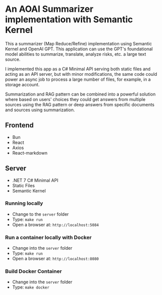 # An AOAI Summarizer implementation with Semantic Kernel

This a summarizer (Map Reduce/Refine) implementation using Semantic Kernel and OpenAI GPT. This application can use the GPT's foundational model abilities to summarize, translate, analyze risks, etc. a large text source.

I implemented this app as a C# Minimal API serving both static files and acting as an API server, but with minor modifications, the same code could power an async job to process a large number of files, for example, in a storage account.

Summarization and RAG pattern can be combined into a powerful solution where based on users' choices they could get answers from multiple sources using the RAG pattern or deep answers from specific documents and sources using summarization.

## Frontend

- Bun
- React
- Axios
- React-markdown

## Server

- .NET 7 C# Minimal API
- Static Files
- Semantic Kernel

### Running locally

- Change to the `server` folder
- Type: `make run`
- Open a browser at: `http://localhost:5084`

### Run a container locally with Docker

- Change into the `server` folder
- Type: `make run`
- Open a browser at: `http://localhost:8080`

### Build Docker Container

- Change into the `server` folder
- Type: `make docker`
